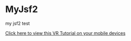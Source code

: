 # MyJsf2
my jsf2 test



<a href="http://wirtualus.taacam.com/api/video/viewOnDevice?videoId=1">Click here to view this VR Tutorial on your mobile devices</a>
